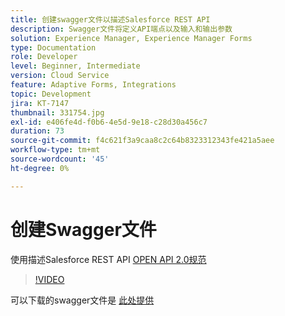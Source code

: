 ```yaml
---
title: 创建swagger文件以描述Salesforce REST API
description: Swagger文件将定义API端点以及输入和输出参数
solution: Experience Manager, Experience Manager Forms
type: Documentation
role: Developer
level: Beginner, Intermediate
version: Cloud Service
feature: Adaptive Forms, Integrations
topic: Development
jira: KT-7147
thumbnail: 331754.jpg
exl-id: e406fe4d-f0b6-4e5d-9e18-c28d30a456c7
duration: 73
source-git-commit: f4c621f3a9caa8c2c64b8323312343fe421a5aee
workflow-type: tm+mt
source-wordcount: '45'
ht-degree: 0%

---
```


# 创建Swagger文件

使用描述Salesforce REST API [OPEN API 2.0规范](https://swagger.io/docs/specification/2-0/basic-structure/)

>[!VIDEO](https://video.tv.adobe.com/v/331754?quality=12&learn=on)

可以下载的swagger文件是 [此处提供](assets/sfdc-rest-swagger.zip)
